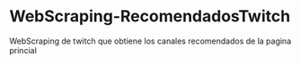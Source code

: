 # WebScraping-RecomendadosTwitch
WebScraping de twitch que obtiene los canales recomendados de la pagina princial
